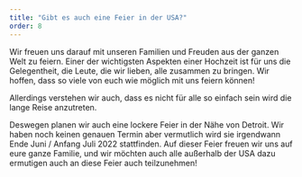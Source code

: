 ```yaml
---
title: "Gibt es auch eine Feier in der USA?"
order: 8
---
```


Wir freuen uns darauf mit unseren Familien und Freuden aus der ganzen Welt zu feiern. Einer der wichtigsten Aspekten einer Hochzeit ist für uns die Gelegentheit, die Leute, die wir lieben, alle zusammen zu bringen. Wir hoffen, dass so viele von euch wie möglich mit uns feiern können!

Allerdings verstehen wir auch, dass es nicht für alle so einfach sein wird die lange Reise anzutreten. 

Deswegen planen wir auch eine lockere Feier in der Nähe von Detroit. Wir haben noch keinen genauen Termin aber vermutlich wird sie irgendwann Ende Juni / Anfang Juli 2022 stattfinden. Auf dieser Feier freuen wir uns auf eure ganze Familie, und wir möchten auch alle außerhalb der USA dazu ermutigen auch an diese Feier auch teilzunehmen!
